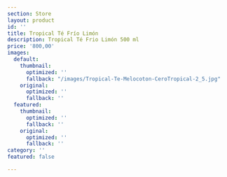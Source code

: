```yaml
---
section: Store
layout: product
id: ''
title: Tropical Té Frío Limón
description: Tropical Té Frio Limón 500 ml
price: '800,00'
images:
  default:
    thumbnail:
      optimized: ''
      fallback: "/images/Tropical-Te-Melocoton-CeroTropical-2_5.jpg"
    original:
      optimized: ''
      fallback: ''
  featured:
    thumbnail:
      optimized: ''
      fallback: ''
    original:
      optimized: ''
      fallback: ''
category: ''
featured: false

---
```

